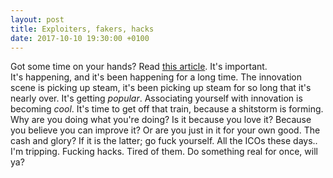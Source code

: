 ```yaml
---
layout: post
title: Exploiters, fakers, hacks
date: 2017-10-10 19:30:00 +0100
---
```

Got some time on your hands? Read [this article](https://meaningness.com/geeks-mops-sociopaths).
It's important.  
It's happening, and it's been happening for a long time. The innovation scene is picking up steam,
it's been picking up steam for so long that it's nearly over. It's getting *popular*. Associating
yourself with innovation is becoming *cool*. It's time to get off that train, because a shitstorm
is forming.  
Why are you doing what you're doing? Is it because you love it? Because you believe you can improve
it? Or are you just in it for your own good. The cash and glory? If it is the latter; go fuck yourself.
All the ICOs these days.. I'm tripping. Fucking hacks. Tired of them. Do something real for once, will ya?
